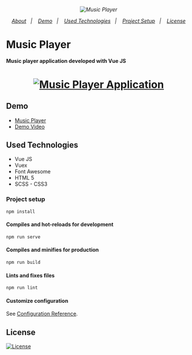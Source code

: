 <h6 align="center">
  <img alt="Music Player" src="https://user-images.githubusercontent.com/25087769/102891638-98c46b00-446f-11eb-9586-e405a4f9a935.png"/>
  <br>
  <p align="center">
  <a href="#music-player">About</a>&nbsp;&nbsp;&nbsp;|&nbsp;&nbsp;&nbsp;
  <a href="#demo">Demo</a>&nbsp;&nbsp;&nbsp;|&nbsp;&nbsp;&nbsp;
  <a href="#used-technologies">Used Technologies</a>&nbsp;&nbsp;&nbsp;|&nbsp;&nbsp;&nbsp;
  <a href="#project-setup">Project Setup</a>&nbsp;&nbsp;&nbsp;|&nbsp;&nbsp;&nbsp;
  <a href="#license">License</a>
</p>
</h6>

# Music Player 

**Music player application developed with Vue JS**

<h1 align="center">
  <a href="https://youtu.be/PiGykOwSCFs" align="center">
   <img alt="Music Player Application" src="https://imgur.com/qyYWbo0.gif"/>
  </a> 
</h1>

## Demo 
* [Music Player](https://music-player-v.netlify.app/)
* [Demo Video](https://youtu.be/PiGykOwSCFs)

## Used Technologies
* Vue JS
* Vuex
* Font Awesome
* HTML 5
* SCSS - CSS3


### Project setup
```
npm install
```

#### Compiles and hot-reloads for development
```
npm run serve
```

#### Compiles and minifies for production
```
npm run build
```

#### Lints and fixes files
```
npm run lint
```

#### Customize configuration
See [Configuration Reference](https://cli.vuejs.org/config/).


## License
 [![License](https://img.shields.io/github/license/mustafadalga/music-player)](https://github.com/mustafadalga/music-player/blob/master/LICENSE)

